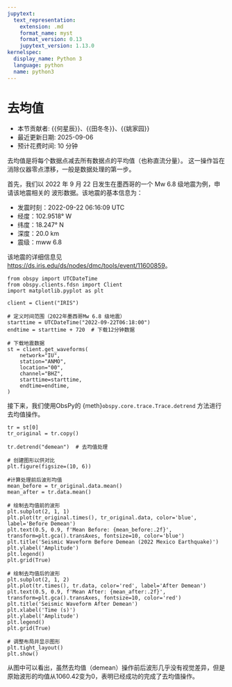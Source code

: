 ```yaml
---
jupytext:
  text_representation:
    extension: .md
    format_name: myst
    format_version: 0.13
    jupytext_version: 1.13.0
kernelspec:
  display_name: Python 3
  language: python
  name: python3
---
```



# 去均值

- 本节贡献者: {{何星辰}}、{{田冬冬}}、{{姚家园}}
- 最近更新日期: 2025-09-06
- 预计花费时间: 10 分钟

去均值是将每个数据点减去所有数据点的平均值（也称直流分量）。
这一操作旨在消除仪器零点漂移，一般是数据处理的第一步。

首先，我们以 2022 年 9 月 22 日发生在墨西哥的一个 Mw 6.8 级地震为例，申请该地震相关的
波形数据。该地震的基本信息为：

- 发震时刻：2022-09-22 06:16:09 UTC
- 经度：102.9518° W
- 纬度：18.247° N
- 深度：20.0 km
- 震级：mww 6.8

该地震的详细信息见 <https://ds.iris.edu/ds/nodes/dmc/tools/event/11600859>。

```{code-cell} ipython3
from obspy import UTCDateTime
from obspy.clients.fdsn import Client
import matplotlib.pyplot as plt

client = Client("IRIS") 

# 定义时间范围（2022年墨西哥Mw 6.8 级地震）
starttime = UTCDateTime("2022-09-22T06:18:00")
endtime = starttime + 720  # 下载12分钟数据

# 下载地震数据
st = client.get_waveforms(
    network="IU",
    station="ANMO", 
    location="00", 
    channel="BHZ",
    starttime=starttime, 
    endtime=endtime,
)    
```

接下来，我们使用ObsPy的 {meth}`obspy.core.trace.Trace.detrend` 方法进行去均值操作。

```{code-cell} ipython3
tr = st[0]
tr_original = tr.copy()

tr.detrend("demean")  # 去均值处理

# 创建图形以供对比
plt.figure(figsize=(10, 6))

#计算处理前后波形均值
mean_before = tr_original.data.mean()
mean_after = tr.data.mean()

# 绘制去均值前的波形
plt.subplot(2, 1, 1)
plt.plot(tr_original.times(), tr_original.data, color='blue', label='Before Demean')
plt.text(0.5, 0.9, f'Mean Before: {mean_before:.2f}', transform=plt.gca().transAxes, fontsize=10, color='blue')
plt.title('Seismic Waveform Before Demean (2022 Mexico Earthquake)')
plt.ylabel('Amplitude')
plt.legend()
plt.grid(True)

# 绘制去均值后的波形
plt.subplot(2, 1, 2)
plt.plot(tr.times(), tr.data, color='red', label='After Demean')
plt.text(0.5, 0.9, f'Mean After: {mean_after:.2f}', transform=plt.gca().transAxes, fontsize=10, color='red')
plt.title('Seismic Waveform After Demean')
plt.xlabel('Time (s)')
plt.ylabel('Amplitude')
plt.legend()
plt.grid(True)

# 调整布局并显示图形
plt.tight_layout()
plt.show()
```

从图中可以看出，虽然去均值（demean）操作前后波形几乎没有视觉差异，但是原始波形的均值从1060.42变为0，表明已经成功的完成了去均值操作。
